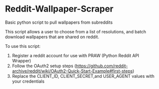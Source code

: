 # Reddit-Wallpaper-Scraper
Basic python script to pull wallpapers from subreddits

This script allows a user to choose from a list of resolutions, and batch download wallpapers that are shared on reddit. 

To use this script:
1) Register a reddit account for use with PRAW (Python Reddit API Wrapper)
2) Follow the OAuth2 setup steps (https://github.com/reddit-archive/reddit/wiki/OAuth2-Quick-Start-Example#first-steps)
3) Replace the CLIENT_ID, CLIENT_SECRET,and USER_AGENT values with your credentials
